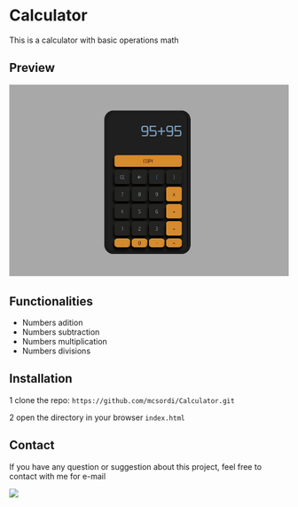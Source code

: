 # Calculator

This is a calculator with basic operations math

## Preview

<img src="./src/Captura de tela de 2023-06-10 12-23-21.png" alt="previewImage"></img>

## Functionalities

- Numbers adition
- Numbers subtraction
- Numbers multiplication
- Numbers divisions

## Installation

1 clone the repo:
`https://github.com/mcsordi/Calculator.git`

2 open the directory in your browser
`index.html`

## Contact

If you have any question or suggestion about this project, feel free to contact with me for e-mail

<p align="left">
  <a href="#" alt="Gmail">
  <img src="https://img.shields.io/badge/-Gmail-FF0000?style=flat-square&labelColor=FF0000&logo=gmail&logoColor=white&link=matheuscarissordi@gmail.com" /></a>
